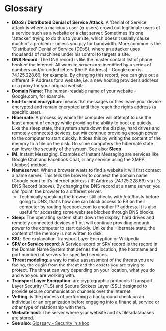 # Glossary

- **DDoS / Distributed Denial of Service Attack**:   A 'Denial of Service' attack is where a malicious user (or users) crowd out legitimate users of a service such as a website or a chat server.  Sometimes it’s one 'attacker' trying to do this to your site, which doesn’t usually cause much of a problem - unless you pay for bandwidth. More common is the 'Distributed' Denial of Service (DDoS), where an attacker uses thousands of machines under his control to targets a site.
- **DNS Record**: The DNS record is like the master contact list of phone book of the internet. All website servers are identified by a series of numbers and/or coded letters (the IP Address) - Google.com is 74.125.228.69, for example. By changing this record, you can give out a different IP Address for a website, i.e. a new hosting provider’s address or a proxy for your original website.
- **Domain Name**: The human-readable name of your website - Google.com, for example.
- **End-to-end encryption**: means that messages or files leave your device encrypted and remain encrypted until they reach the rights address (a specific user).
- **Hibernate**: A process by which the computer will attempt to use the least amount of energy while providing the ability to boot up quickly. Like the sleep state, the system shuts down the display, hard drives and remotely connected devices, but will continue providing enough power to the computer to start quickly. It does this by writing the content of the memory to a file on the disk. On some computers the hibernate state can lower the security of the system. See also: **Sleep**
- **IM**: Instant Messaging. Examples of Instant Messaging are services like Google Chat and Facebook Chat, or any service using the XMPP (Jabber) method.
- **Nameserver**: When a browser wants to find a website it will first contact a name server. This tells the browser to connect the domain name (Google.com) to it’s internet address / IP Address (74.125.228.69) via it’s DNS Record (above). By changing the DNS record at a name server, you can 'point' the browser to a different server.
    - Technically speaking the browser still checks with /etc/hosts before going to DNS, that's how one can block access to FB on their computer by routing facebook.com to another IP address. It is also useful for accessing some websites blocked through DNS blocks.
- **Sleep**: The operating system shuts down the display, hard drives and remotely connected devices off but will continue providing enough power to the computer to start quickly. Unlike the Hibernate state, the content of the memory is not written to disk.
- **SSL**: See explanation Transport Layer Encryption or Wikipedia
- **SRV or Service record**: A Service record or SRV record is the record in the Domain Name System that defines the location, (the hostname and port number) of servers for specified services.
- **Threat modeling**: a way to make a assessment of the threats you are facing, the origin from the threat and the assets you are trying to protect. The threat can vary depending on your location, what you do and who you are working with.
- **Transport Layer Encryption**: are cryptographic protocols (Transport Layer Security  (TLS) and Secure Sockets Layer (SSL) designed to provide secure communication channels over the Internet.
- **Vetting**: is the process of performing a background check on an individual or an organization before engaging into a financial, service or other type of relationship with them.
- **Website host**: The server where your website and its files/databases are stored.
- **See also**: [Glossary - Security in a box](https://securityinabox.org/en/glossary)
